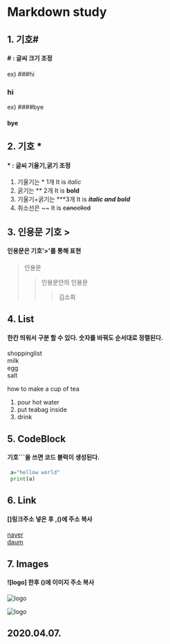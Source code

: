 # Markdown study
## 1. 기호# 
#### # : 글씨 크기 조정
ex)  ###hi  
### hi 
ex) ####bye
#### bye 
## 2. 기호 *
#### * : 글씨 기울기,굵기 조정
 1. 기울기는 * 1개
It is *italic*  
 2. 굵기는 ** 2개 
It is **bold**  
 3. 기울기+굵기는 ***3개
It is ***italic and bold***  
 4. 취소선은 ~~
It is ~~cancelled~~

## 3. 인용문 기호 > 
#### 인용문은 기호'>'를 통해 표현 
>인용문
>> 인용문안의 인용문
>>>김소희

## 4. List
#### 한칸 띄워서 구분 할 수 있다.  숫자를 바꿔도 순서대로 정렬된다.

shoppinglist  
  milk  
  egg  
  salt
  
how to make a cup of tea
  1. pour hot water
  2. put teabag inside
  3. drink
## 5. CodeBlock
#### 기호```을 쓰면 코드 블럭이 생성된다. 
``` python
 a="hellow world"
 print(a)
```
## 6. Link  
#### []링크주소 넣은 후 ,()에 주소 복사
[naver](http://www.naver.com)  
[daum][daum-link]

[daum-link]:http://www.daum.net/

## 7. Images
#### ![logo] 한후 ()에 이미지 주소 복사 
![logo](http://thumb.mtstarnews.com/06/2019/10/2019102113393226648_1.jpg)  

![logo][2]

[2]:https://cdn.allets.com/500/2018/09/11/500_329633_1536651344.jpeg
## 2020.04.07. 

